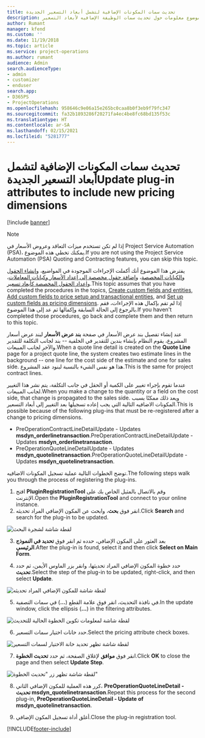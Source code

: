 ```yaml
---
title: تحديث سمات المكونات الإضافية لتشمل أبعاد التسعير الجديدة
description: يقدم هذا الموضوع معلومات حول تحديث سمات الوظيفة الإضافيه لأبعاد التسعير.
author: Rumant
manager: kfend
ms.custom: ''
ms.date: 11/19/2018
ms.topic: article
ms.service: project-operations
ms.author: rumant
audience: Admin
search.audienceType:
- admin
- customizer
- enduser
search.app:
- D365PS
- ProjectOperations
ms.openlocfilehash: 958646c9e06a15e265bc0caa8b0f3eb9f79fc347
ms.sourcegitcommit: fa32b1893286f20271fa4ec4be8fc68bd135f53c
ms.translationtype: HT
ms.contentlocale: ar-SA
ms.lasthandoff: 02/15/2021
ms.locfileid: "5281777"
---
```

# <a name="update-plug-in-attributes-to-include-new-pricing-dimensions"></a><span data-ttu-id="e9d0a-103">تحديث سمات المكونات الإضافية لتشمل أبعاد التسعير الجديدة</span><span class="sxs-lookup"><span data-stu-id="e9d0a-103">Update plug-in attributes to include new pricing dimensions</span></span>

[!include [banner](../includes/psa-now-project-operations.md)]

> [!NOTE]
> <span data-ttu-id="e9d0a-104">إذا لم تكن تستخدم ميزات التعاقد وعروض الأسعار في Project Service Automation (PSA)، يمكنك تخطي هذه الموضوع.</span><span class="sxs-lookup"><span data-stu-id="e9d0a-104">If you are not using the Project Service Automation (PSA) Quoting and Contracting features, you can skip this topic.</span></span>

<span data-ttu-id="e9d0a-105">يفترض هذا الموضوع أنك أكملت الإجراءات الموجودة في المواضيع، و[إنشاء الحقول والكيانات المخصصة](create-custom-fields-entities.md)، و[إضافة حقول مخصصة إلى إعداد الأسعار وكيانات المعاملات](field-references.md)، و[إعداد الحقول المخصصة كأبعاد تسعير](set-up-pricing-dimensions.md).</span><span class="sxs-lookup"><span data-stu-id="e9d0a-105">This topic assumes that you have completed the procedures in the topics, [Create custom fields and entities](create-custom-fields-entities.md), [Add custom fields to price setup and transactional entities](field-references.md), and [Set up custom fields as pricing dimensions](set-up-pricing-dimensions.md).</span></span> <span data-ttu-id="e9d0a-106">إذا لم تقم بإكمال هذه الإجراءات، فقم بالرجوع إلى الحالة السابقة وإكمالها ثم عد إلى هذا الموضوع.</span><span class="sxs-lookup"><span data-stu-id="e9d0a-106">If you haven't completed those procedures, go back and complete them and then return to this topic.</span></span>

<span data-ttu-id="e9d0a-107">عند إنشاء تفصيل بند عرض الأسعار في صفحة **بند عرض الأسعار** لبند عرض أسعار المشروع، يقوم النظام بإنشاء بندين للتقدير في الخلفية -- بند لجانب التكلفة للتقدير والآخر لجانب المبيعات.</span><span class="sxs-lookup"><span data-stu-id="e9d0a-107">When a quote line detail is created on the **Quote Line** page for a project quote line, the system creates two estimate lines in the background -- one line for the cost side of the estimate and one for sales side.</span></span> <span data-ttu-id="e9d0a-108">هذا هو نفس الشيء بالنسبة لبنود عقد المشروع.</span><span class="sxs-lookup"><span data-stu-id="e9d0a-108">This is the same  for project contract lines.</span></span>

<span data-ttu-id="e9d0a-109">عندما تقوم بإجراء تغيير على الكمية أو الحقل في جانب التكلفة، يتم نشر هذا التغيير لجانب المبيعات.</span><span class="sxs-lookup"><span data-stu-id="e9d0a-109">When you make a change to the quantity or a field on the cost side, that change is propagated to the sales side.</span></span> <span data-ttu-id="e9d0a-110">ويعد ذلك ممكنًا بسبب المكونات الاضافيه التالية التي يجب إعاده تسجيلها بعد التغيير إلى أبعاد التسعير.</span><span class="sxs-lookup"><span data-stu-id="e9d0a-110">This is possible because of the following plug-ins that must be re-registered after a change to pricing dimensions.</span></span>

- <span data-ttu-id="e9d0a-111">PreOperationContractLineDetailUpdate - Updates **msdyn_orderlinetransaction**.</span><span class="sxs-lookup"><span data-stu-id="e9d0a-111">PreOperationContractLineDetailUpdate - Updates **msdyn_orderlinetransaction**.</span></span>
- <span data-ttu-id="e9d0a-112">PreOperationQuoteLineDetailUpdate - Updates **msdyn_quotelinetransaction**.</span><span class="sxs-lookup"><span data-stu-id="e9d0a-112">PreOperationQuoteLineDetailUpdate - Updates **msdyn_quotelinetransaction**.</span></span>

<span data-ttu-id="e9d0a-113">توضح الخطوات التالية عملية تسجيل المكونات الاضافيه.</span><span class="sxs-lookup"><span data-stu-id="e9d0a-113">The following steps walk you through the process of registering the plug-ins.</span></span>

1. <span data-ttu-id="e9d0a-114">افتح **PluginRegistrationTool** وقم بالاتصال بالمثيل الخاص بك على الإنترنت.</span><span class="sxs-lookup"><span data-stu-id="e9d0a-114">Open the **PluginRegistrationTool** and connect to your online instance.</span></span>
2. <span data-ttu-id="e9d0a-115">انقر فوق **بحث**، وابحث عن المكون الإضافي المراد تحديثه.</span><span class="sxs-lookup"><span data-stu-id="e9d0a-115">Click **Search** and search for the plug-in to be updated.</span></span>

 ![لقطة شاشة لشجرة البحث](media/PRT-1.png)

3. <span data-ttu-id="e9d0a-117">بعد العثور على المكون الإضافي، حدده ثم انقر فوق **تحديد في النموذج الرئيسي**.</span><span class="sxs-lookup"><span data-stu-id="e9d0a-117">After the plug-in is found, select it and then click **Select on Main Form**.</span></span>

4. <span data-ttu-id="e9d0a-118">حدد خطوة المكون الإضافي المراد تحديثها، وانقر بزر الماوس الأيمن، ثم حدد **تحديث**.</span><span class="sxs-lookup"><span data-stu-id="e9d0a-118">Select the step of the plug-in to be updated, right-click, and then select **Update**.</span></span>

 ![لقطة شاشة للمكون الإضافي المراد تحديثه](media/PRT-2.png)
 
5. <span data-ttu-id="e9d0a-120">في نافذة التحديث، انقر فوق علامة القطع (**...**) في سمات التصفية.</span><span class="sxs-lookup"><span data-stu-id="e9d0a-120">In the update window, click the ellipsis (**...**) in the filtering attributes.</span></span>

 ![لقطة شاشة لمعلومات تكوين الخطوة الحالية للتحديث](media/PRT-3.png)
 
6. <span data-ttu-id="e9d0a-122">حدد خانات اختيار سمات التسعير.</span><span class="sxs-lookup"><span data-stu-id="e9d0a-122">Select the pricing attribute check boxes.</span></span>

 ![لقطة شاشة تظهر تحديد خانة الاختيار لسمات التسعير](media/PRT-4.png)

7. <span data-ttu-id="e9d0a-124">انقر فوق **موافق** لإغلاق الصفحة، ثم حدد **تحديث الخطوة**.</span><span class="sxs-lookup"><span data-stu-id="e9d0a-124">Click **OK** to close the page and then select **Update Step**.</span></span>

 ![لقطة شاشة تظهر زر "تحديث الخطوة"](media/PRT-5.png)
 
8. <span data-ttu-id="e9d0a-126">كرر هذه العملية للمكون الإضافي الثاني، **PreOperationQuoteLineDetail - تحديث msdyn_quotelinetransaction**.</span><span class="sxs-lookup"><span data-stu-id="e9d0a-126">Repeat this process for the second plug-in, **PreOperationQuoteLineDetail - Update of msdyn_quotelinetransaction**.</span></span>

9. <span data-ttu-id="e9d0a-127">أغلق أداة تسجيل المكون الإضافي.</span><span class="sxs-lookup"><span data-stu-id="e9d0a-127">Close the plug-in registration tool.</span></span>



[!INCLUDE[footer-include](../includes/footer-banner.md)]